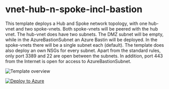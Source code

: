 # vnet-hub-n-spoke-incl-bastion

This template deploys a Hub and Spoke network topology, with one hub-vnet and two spoke-vnets. Both spoke-vnets will be peered with the hub vnet. The hub-vnet does have two subnets. The DMZ subnet will be empty, while in the AzureBastionSubnet an Azure Bastin will be deployed. In the spoke-vnets there will be a single subnet each (default). The template does also deploy an own NSGs for every subnet. Apart from the standard rules, only port 3389 and 22 are open between the subnets. In addition, port 443 from the Internet is open for access to AzureBastionSubnet.

![Template overview](https://github.com/grabery/graber.cloud-azure-templates/blob/main/networking/vnet-hub-n-spoke-incl-bastion/grabercloud-bastion-template-overview.png)

[![Deploy to Azure](https://aka.ms/deploytoazurebutton)](https://portal.azure.com/#create/Microsoft.Template/uri/https%3A%2F%2Fraw.githubusercontent.com%2Fgrabery%2Fgraber.cloud-azure-templates%2Fmain%2Fnetworking%2Fvnet-hub-n-spoke-incl-bastion%2Ftemplate.json)
